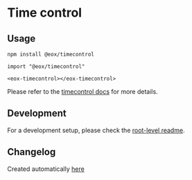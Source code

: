 # Time control

## Usage

```
npm install @eox/timecontrol
```

```
import "@eox/timecontrol"

<eox-timecontrol></eox-timecontrol>
```

Please refer to the [timecontrol docs](https://eox-a.github.io/EOxElements/?path=/docs/elements-eox-timecontrol--docs) for more details.

## Development

For a development setup, please check the [root-level readme](../../README.md).

## Changelog

Created automatically [here](./CHANGELOG.md)
